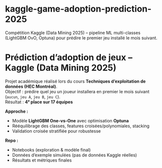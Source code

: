 # kaggle-game-adoption-prediction-2025
Compétition Kaggle (Data Mining 2025) – pipeline ML multi-classes (LightGBM OvO, Optuna) pour prédire le premier jeu installé le mois suivant.

# Prédiction d’adoption de jeux – Kaggle (Data Mining 2025)

Projet académique réalisé lors du cours **Techniques d’exploitation de données (HEC Montréal)**.  
Objectif : prédire quel jeu un joueur installera en premier le mois suivant (`aucun`, `jeu A`, `jeu B`, `jeu C`).  
Résultat : **4ᵉ place sur 17 équipes** 

**Approche :**
- Modèle **LightGBM One-vs-One** avec optimisation **Optuna**
- Rééquilibrage des classes, features croisées/polynomiales, stacking
- Validation croisée stratifiée pour robustesse

**Repo :**
- Notebooks (exploration & modèle final)
- Données d’exemple simulées (pas de données Kaggle réelles)
- Résultats et métriques finales
